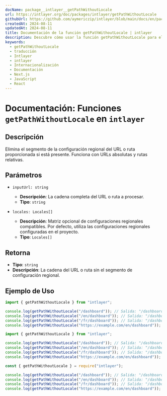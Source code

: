 ```yaml
---
docName: package__intlayer__getPathWithoutLocale
url: https://intlayer.org/doc/packages/intlayer/getPathWithoutLocale
githubUrl: https://github.com/aymericzip/intlayer/blob/main/docs/en/packages/intlayer/getPathWithoutLocale.md
createdAt: 2024-08-11
updatedAt: 2024-08-11
title: Documentación de la función getPathWithoutLocale | intlayer
description: Descubre cómo usar la función getPathWithoutLocale para el paquete intlayer
keywords:
  - getPathWithoutLocale
  - traducción
  - Intlayer
  - intlayer
  - Internacionalización
  - Documentación
  - Next.js
  - JavaScript
  - React
---
```


# Documentación: Funciones `getPathWithoutLocale` en `intlayer`

## Descripción

Elimina el segmento de la configuración regional del URL o ruta proporcionada si está presente. Funciona con URLs absolutas y rutas relativas.

## Parámetros

- `inputUrl: string`

  - **Descripción**: La cadena completa del URL o ruta a procesar.
  - **Tipo**: `string`

- `locales: Locales[]`
  - **Descripción**: Matriz opcional de configuraciones regionales compatibles. Por defecto, utiliza las configuraciones regionales configuradas en el proyecto.
  - **Tipo**: `Locales[]`

## Retorna

- **Tipo**: `string`
- **Descripción**: La cadena del URL o ruta sin el segmento de configuración regional.

## Ejemplo de Uso

```typescript codeFormat="typescript"
import { getPathWithoutLocale } from "intlayer";

console.log(getPathWithoutLocale("/dashboard")); // Salida: "/dashboard"
console.log(getPathWithoutLocale("/en/dashboard")); // Salida: "/dashboard"
console.log(getPathWithoutLocale("/fr/dashboard")); // Salida: "/dashboard"
console.log(getPathWithoutLocale("https://example.com/en/dashboard")); // Salida: "https://example.com/dashboard"
```

```javascript codeFormat="esm"
import { getPathWithoutLocale } from "intlayer";

console.log(getPathWithoutLocale("/dashboard")); // Salida: "/dashboard"
console.log(getPathWithoutLocale("/en/dashboard")); // Salida: "/dashboard"
console.log(getPathWithoutLocale("/fr/dashboard")); // Salida: "/dashboard"
console.log(getPathWithoutLocale("https://example.com/en/dashboard")); // Salida: "https://example.com/dashboard"
```

```javascript codeFormat="commonjs"
const { getPathWithoutLocale } = require("intlayer");

console.log(getPathWithoutLocale("/dashboard")); // Salida: "/dashboard"
console.log(getPathWithoutLocale("/en/dashboard")); // Salida: "/dashboard"
console.log(getPathWithoutLocale("/fr/dashboard")); // Salida: "/dashboard"
console.log(getPathWithoutLocale("https://example.com/en/dashboard")); // Salida: "https://example.com/dashboard"
```
